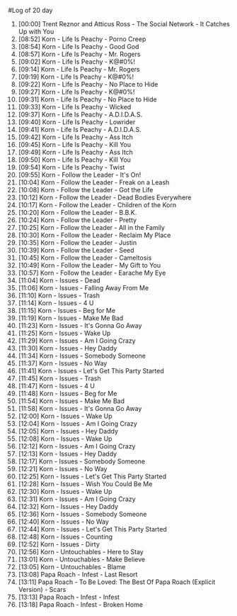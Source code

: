 #Log of 20 day

1. [00:00] Trent Reznor and Atticus Ross - The Social Network - It Catches Up with You
1. [08:52] Korn - Life Is Peachy - Porno Creep
1. [08:54] Korn - Life Is Peachy - Good God
1. [08:57] Korn - Life Is Peachy - Mr. Rogers
1. [09:02] Korn - Life Is Peachy - K@#0%!
1. [09:14] Korn - Life Is Peachy - Mr. Rogers
1. [09:19] Korn - Life Is Peachy - K@#0%!
1. [09:22] Korn - Life Is Peachy - No Place to Hide
1. [09:27] Korn - Life Is Peachy - K@#0%!
1. [09:31] Korn - Life Is Peachy - No Place to Hide
1. [09:33] Korn - Life Is Peachy - Wicked
1. [09:37] Korn - Life Is Peachy - A.D.I.D.A.S.
1. [09:40] Korn - Life Is Peachy - Lowrider
1. [09:41] Korn - Life Is Peachy - A.D.I.D.A.S.
1. [09:42] Korn - Life Is Peachy - Ass Itch
1. [09:45] Korn - Life Is Peachy - Kill You
1. [09:49] Korn - Life Is Peachy - Ass Itch
1. [09:50] Korn - Life Is Peachy - Kill You
1. [09:54] Korn - Life Is Peachy - Twist
1. [09:55] Korn - Follow the Leader - It's On!
1. [10:04] Korn - Follow the Leader - Freak on a Leash
1. [10:08] Korn - Follow the Leader - Got the Life
1. [10:12] Korn - Follow the Leader - Dead Bodies Everywhere
1. [10:17] Korn - Follow the Leader - Children of the Korn
1. [10:20] Korn - Follow the Leader - B.B.K.
1. [10:24] Korn - Follow the Leader - Pretty
1. [10:25] Korn - Follow the Leader - All in the Family
1. [10:30] Korn - Follow the Leader - Reclaim My Place
1. [10:35] Korn - Follow the Leader - Justin
1. [10:39] Korn - Follow the Leader - Seed
1. [10:45] Korn - Follow the Leader - Cameltosis
1. [10:49] Korn - Follow the Leader - My Gift to You
1. [10:57] Korn - Follow the Leader - Earache My Eye
1. [11:04] Korn - Issues - Dead
1. [11:06] Korn - Issues - Falling Away From Me
1. [11:10] Korn - Issues - Trash
1. [11:14] Korn - Issues - 4 U
1. [11:15] Korn - Issues - Beg for Me
1. [11:19] Korn - Issues - Make Me Bad
1. [11:23] Korn - Issues - It's Gonna Go Away
1. [11:25] Korn - Issues - Wake Up
1. [11:29] Korn - Issues - Am I Going Crazy
1. [11:30] Korn - Issues - Hey Daddy
1. [11:34] Korn - Issues - Somebody Someone
1. [11:37] Korn - Issues - No Way
1. [11:41] Korn - Issues - Let's Get This Party Started
1. [11:45] Korn - Issues - Trash
1. [11:47] Korn - Issues - 4 U
1. [11:48] Korn - Issues - Beg for Me
1. [11:54] Korn - Issues - Make Me Bad
1. [11:58] Korn - Issues - It's Gonna Go Away
1. [12:00] Korn - Issues - Wake Up
1. [12:04] Korn - Issues - Am I Going Crazy
1. [12:05] Korn - Issues - Hey Daddy
1. [12:08] Korn - Issues - Wake Up
1. [12:12] Korn - Issues - Am I Going Crazy
1. [12:13] Korn - Issues - Hey Daddy
1. [12:17] Korn - Issues - Somebody Someone
1. [12:21] Korn - Issues - No Way
1. [12:25] Korn - Issues - Let's Get This Party Started
1. [12:28] Korn - Issues - Wish You Could Be Me
1. [12:30] Korn - Issues - Wake Up
1. [12:31] Korn - Issues - Am I Going Crazy
1. [12:32] Korn - Issues - Hey Daddy
1. [12:36] Korn - Issues - Somebody Someone
1. [12:40] Korn - Issues - No Way
1. [12:44] Korn - Issues - Let's Get This Party Started
1. [12:48] Korn - Issues - Counting
1. [12:52] Korn - Issues - Dirty
1. [12:56] Korn - Untouchables - Here to Stay
1. [13:01] Korn - Untouchables - Make Believe
1. [13:05] Korn - Untouchables - Blame
1. [13:08] Papa Roach - Infest - Last Resort
1. [13:11] Papa Roach - To Be Loved: The Best Of Papa Roach (Explicit Version) - Scars
1. [13:13] Papa Roach - Infest - Infest
1. [13:18] Papa Roach - Infest - Broken Home

